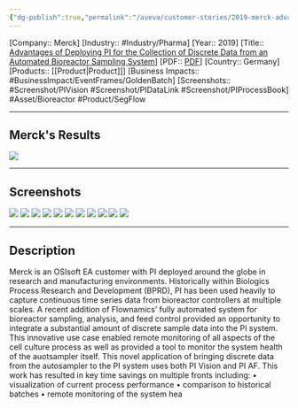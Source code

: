 ```yaml
---
{"dg-publish":true,"permalink":"/aveva/customer-stories/2019-merck-advantages-of-deploying-pi-for-the-collection-of-discrete-data-from-an-automated-bioreactor-sampling-system/"}
---
```


[Company:: Merck]
[Industry:: #Industry/Pharma]
[Year:: 2019]
[Title:: [Advantages of Deploying PI for the Collection of Discrete Data from an Automated Bioreactor Sampling System](https://resources.osisoft.com/presentations/advantages-of-deploying-pi-for-the-collection-of-discrete-data-from-an-automated-bioreactor-sampling-system--merckx/)]
[PDF:: [PDF](https://cdn.osisoft.com/osi/presentations/2019-uc-san-francisco/US19NA-D2LS02-Merck-ONeill-Advantages-of-Deploying-PI-for-the-Collection-of-Discrete-Data-from-an-Automated-Bioreactor.pdf)]
[Country:: Germany]
[Products:: [[Product\|Product]]]
[Business Impacts:: #BusinessImpact/EventFrames/GoldenBatch]
[Screenshots:: #Screenshot/PIVision #Screenshot/PIDataLink #Screenshot/PIProcessBook]
#Asset/Bioreactor #Product/SegFlow 

---
## Merck's Results
![](https://i.imgur.com/aruC2Qy.png)

---
## Screenshots
![](https://i.imgur.com/SacASTm.png)
![](https://i.imgur.com/3s0iYF1.png)
![](https://i.imgur.com/4okVny2.png)
![](https://i.imgur.com/YkbModz.png)
![](https://i.imgur.com/tR51KFH.png)
![](https://i.imgur.com/QCjSfBf.png)
![](https://i.imgur.com/o0hEros.png)
![](https://i.imgur.com/bpZhGOj.png)
![](https://i.imgur.com/acIux7z.png)
![](https://i.imgur.com/uPuCUgK.png)
![](https://i.imgur.com/lOt2jJE.png)


---
## Description
Merck is an OSIsoft EA customer with PI deployed around the globe in research and manufacturing environments. Historically within Biologics Process Research and Development (BPRD), PI has been used heavily to capture continuous time series data from bioreactor controllers at multiple scales. A recent addition of Flownamics’ fully automated system for bioreactor sampling, analysis, and feed control provided an opportunity to integrate a substantial amount of discrete sample data into the PI system. This innovative use case enabled remote monitoring of all aspects of the cell culture process as well as provided a tool to monitor the system health of the auotsampler itself. This novel application of bringing discrete data from the autosampler to the PI system uses both PI Vision and PI AF. This work has resulted in key time savings on multiple fronts including: • visualization of current process performance • comparison to historical batches • remote monitoring of the system hea